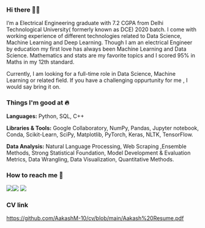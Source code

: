 ### Hi there 👋🏻 
I’m a Electrical Engineering graduate with 7.2 CGPA from Delhi Technological University( formerly known as DCE) 2020 batch. I come with working experience of different technologies related to Data Science, Machine Learning and Deep Learning. Though I am an electrical Engineer by education my first love has always been Machine Learning and Data Science. Mathematics and stats are my favorite topics and I scored 95% in Maths in my 12th standard.



Currently, I am looking for a full-time role in Data Science, Machine Learning or related field. If you have a challenging oppurtunity for me , I would say bring it on.

### Things I'm good at :fire:
**Languages:**  Python, SQL, C++

**Libraries & Tools:** Google Collaboratory, NumPy, Pandas, Jupyter notebook, Conda, Scikit-Learn, SciPy, Matplotlib, PyTorch, Keras, NLTK, TensorFlow.

**Data Analysis:**  Natural Language Processing, Web Scraping ,Ensemble Methods, Strong Statistical Foundation, Model Development & Evaluation Metrics, Data Wrangling, Data Visualization, Quantitative Methods.

### How to reach me 📱
[<img target="_blank" src="https://img.icons8.com/cotton/64/000000/whatsapp--v4.png"/>](https://wa.me/917053614272)[<img target="_blank" src="https://img.icons8.com/doodle/64/000000/skype--v1.png"/>](https://join.skype.com/invite/DPVKQegrxdbR) [<img target="_blank" src="https://img.icons8.com/doodle/64/000000/linkedin-circled.png"/>](https://linkedin.com/in/aakash-mishra-488444143)

### CV link
https://github.com/AakashM-10/cv/blob/main/Aakash%20Resume.pdf

